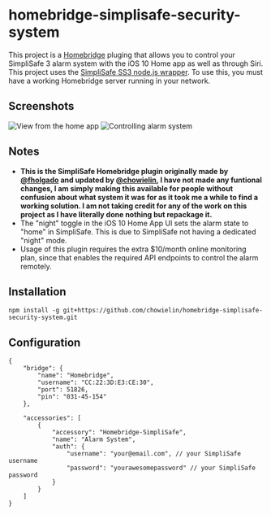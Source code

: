 # homebridge-simplisafe-security-system

This project is a [Homebridge](https://github.com/nfarina/homebridge) pluging that allows you to control your SimpliSafe 3 alarm system with the iOS 10 Home app as well as through Siri. This project uses the [SimpliSafe SS3 node.js wrapper](https://github.com/chowielin/simplisafe-ss3-nodejs). To use this, you must have a working Homebridge server running in your network.

## Screenshots
![View from the home app](/screenshots/IMG_0064.jpg?raw=true "View from the Home app.")
![Controlling alarm system](/screenshots/IMG_0065.jpg?raw=true "Controlling the alarm system.")

## Notes
- **This is the SimpliSafe Homebridge plugin originally made by [@fholgado](https://github.com/fholgado) and updated by [@chowielin](https://github.com/chowielin), I have not made any funtional changes, I am simply making this available for people without confusion about what system it was for as it took me a while to find a working solution. I am not taking credit for any of the work on this project as I have literally done nothing but repackage it.**
- The "night" toggle in the iOS 10 Home App UI sets the alarm state to "home" in SimpliSafe. This is due to SimpliSafe not having a dedicated "night" mode.
- Usage of this plugin requires the extra $10/month online monitoring plan, since that enables the required API endpoints to control the alarm remotely.

## Installation
    npm install -g git+https://github.com/chowielin/homebridge-simplisafe-security-system.git


## Configuration
    {
        "bridge": {
            "name": "Homebridge",
            "username": "CC:22:3D:E3:CE:30",
            "port": 51826,
            "pin": "031-45-154"
        },

        "accessories": [
            {
                "accessory": "Homebridge-SimpliSafe",
                "name": "Alarm System",
                "auth": {
                    "username": "your@email.com", // your SimpliSafe username
                    "password": "yourawesomepassword" // your SimpliSafe password
                }
            }
        ]
    }
